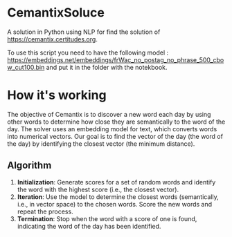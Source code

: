 # CemantixSoluce
A solution in Python using NLP for find the solution of https://cemantix.certitudes.org.

To use this script you need to have the following model : https://embeddings.net/embeddings/frWac_no_postag_no_phrase_500_cbow_cut100.bin and put it in the folder with the notekbook.

# How it's working

The objective of Cemantix is to discover a new word each day by using other words to determine how close they are semantically to the word of the day. The solver uses an embedding model for text, which converts words into numerical vectors. Our goal is to find the vector of the day (the word of the day) by identifying the closest vector (the minimum distance).

## Algorithm
1. **Initialization**: Generate scores for a set of random words and identify the word with the highest score (i.e., the closest vector).
2. **Iteration**: Use the model to determine the closest words (semantically, i.e., in vector space) to the chosen words. Score the new words and repeat the process.
3. **Termination**: Stop when the word with a score of one is found, indicating the word of the day has been identified.
